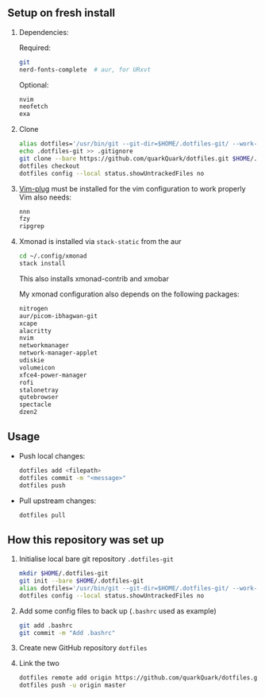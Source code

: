 ## Setup on fresh install

1.  Dependencies:

    Required:
    ```bash
    git
    nerd-fonts-complete  # aur, for URxvt
    ```

    Optional:
    ```bash
    nvim
    neofetch
    exa
    ```

2.  Clone

    ```bash
    alias dotfiles='/usr/bin/git --git-dir=$HOME/.dotfiles-git/ --work-tree=$HOME'
    echo .dotfiles-git >> .gitignore
    git clone --bare https://github.com/quarkQuark/dotfiles.git $HOME/.dotfiles-git
    dotfiles checkout
    dotfiles config --local status.showUntrackedFiles no
    ```
    
3.  [Vim-plug](https://github.com/junegunn/vim-plug) must be installed for the vim configuration to work properly
    Vim also needs:
    ```bash
    nnn
    fzy
    ripgrep
    ```

4.  Xmonad is installed via `stack-static` from the aur
    ```bash
    cd ~/.config/xmonad
    stack install
    ```
    This also installs xmonad-contrib and xmobar
    
    My xmonad configuration also depends on the following packages:
    ```bash
    nitrogen
    aur/picom-ibhagwan-git
    xcape
    alacritty
    nvim
    networkmanager
    network-manager-applet
    udiskie
    volumeicon
    xfce4-power-manager
    rofi
    stalonetray
    qutebrowser
    spectacle
    dzen2
    ```

## Usage

*   Push local changes:
    ```bash
    dotfiles add <filepath>
    dotfiles commit -m "<message>"
    dotfiles push
    ```
*   Pull upstream changes:
    ```bash
    dotfiles pull
    ```

## How this repository was set up

1.  Initialise local bare git repository `.dotfiles-git`

    ```bash
    mkdir $HOME/.dotfiles-git
    git init --bare $HOME/.dotfiles-git
    alias dotfiles='/usr/bin/git --git-dir=$HOME/.dotfiles-git/ --work-tree=$HOME'
    dotfiles config --local status.showUntrackedFiles no
    ```

2.  Add some config files to back up (`.bashrc` used as example)

    ```bash
    git add .bashrc
    git commit -m "Add .bashrc"
    ```

3.  Create new GitHub repository `dotfiles`

4.  Link the two

    ```bash
    dotfiles remote add origin https://github.com/quarkQuark/dotfiles.git
    dotfiles push -u origin master
    ```

